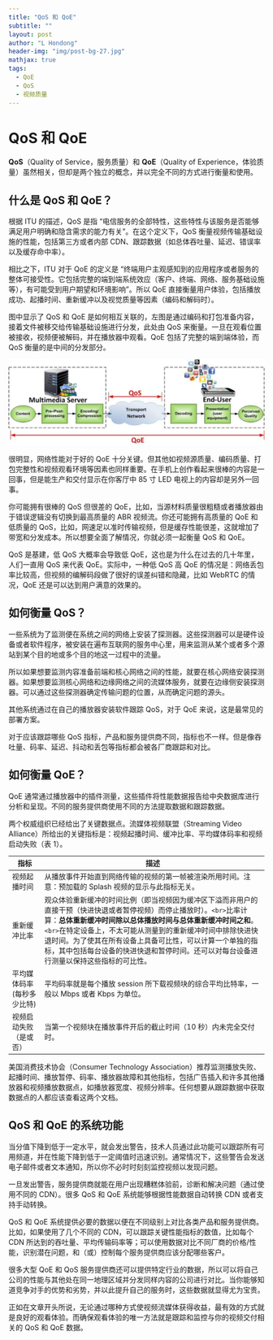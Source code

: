 ```yaml
---
title: "QoS 和 QoE"
subtitle: ""
layout: post
author: "L Hondong"
header-img: "img/post-bg-27.jpg"
mathjax: true
tags:
  - QoE 
  - QoS
  - 视频质量
---
```


# QoS 和 QoE

**QoS**（Quality of Service，服务质量）和 **QoE**（Quality of Experience，体验质量）虽然相关，但却是两个独立的概念，并以完全不同的方式进行衡量和使用。

## 什么是 QoS 和 QoE？

根据 ITU 的描述，QoS 是指 “电信服务的全部特性，这些特性与该服务是否能够满足用户明确和隐含需求的能力有关”。在这个定义下，QoS 衡量视频传输基础设施的性能，包括第三方或者内部 CDN、跟踪数据（如总体吞吐量、延迟、错误率以及缓存命中率）。

相比之下，ITU 对于 QoE 的定义是 “终端用户主观感知到的应用程序或者服务的整体可接受性。它包括完整的端到端系统效应（客户、终端、网络、服务基础设施等），有可能受到用户期望和环境影响”。所以 QoE 直接衡量用户体验，包括播放成功、起播时间、重新缓冲以及视觉质量等因素（编码和解码时）。

图中显示了 QoS 和 QoE 是如何相互关联的，左图是通过编码和打包准备内容，接着文件被移交给传输基础设施进行分发，此处由 QoS 来衡量。一旦在观看位置被接收，视频便被解码，并在播放器中观看。QoE 包括了完整的端到端体验，而 QoS 衡量的是中间的分发部分。

<div align=center><img src="/assets/QoS_QoE-2022-05-27-13-38-53.png" alt="QoS_QoE-2022-05-27-13-38-53" style="zoom:50%;" /></div>

很明显，网络性能对于好的 QoE 十分关键。但其他如视频源质量、编码质量、打包完整性和视频观看环境等因素也同样重要。在手机上创作看起来很棒的内容是一回事，但是能生产和交付显示在你客厅中 85 寸 LED 电视上的内容却是另外一回事。

你可能拥有很棒的 QoS 但很差的 QoE，比如，当源材料质量很粗糙或者播放器由于错误逻辑没有切换到最高质量的 ABR 视频流。你还可能拥有高质量的 QoE 和低质量的 QoS，比如，网速足以准时传输视频，但是缓存性能很差，这就增加了带宽和分发成本。所以想要全面了解情况，你就必须一起衡量 QoS 和 QoE。

QoS 是基建，低 QoS 大概率会导致低 QoE，这也是为什么在过去的几十年里，人们一直用 QoS 来代表 QoE。实际中，一种低 QoS 高 QoE 的情况是：网络丢包率比较高，但视频的编解码段做了很好的误差纠错和隐藏，比如 WebRTC 的情况，QoE 还是可以达到用户满意的效果的。

## 如何衡量 QoS？

一些系统为了监测便在系统之间的网络上安装了探测器。这些探测器可以是硬件设备或者软件程序，被安装在遍布互联网的服务中心里，用来监测从某个或者多个源站到某个目的地或多个目的地这一过程中的流量。

所以如果想要监测内容准备前端和核心网络之间的性能，就要在核心网络安装探测器。如果想要监测核心网络和边缘网络之间的流媒体服务，就要在边缘侧安装探测器。可以通过这些探测器确定传输问题的位置，从而确定问题的源头。

其他系统通过在自己的播放器安装软件跟踪 QoS，对于 QoE 来说，这是最常见的部署方案。

对于应该跟踪哪些 QoS 指标，产品和服务提供商不同，指标也不一样。但是像吞吐量、码率、延迟、抖动和丢包等指标都会被各厂商跟踪和对比。

## 如何衡量 QoE？

QoE 通常通过播放器中的插件测量，这些插件将性能数据报告给中央数据库进行分析和呈现。不同的服务提供商使用不同的方法提取数据和跟踪数据。

两个权威组织已经给出了关键数据点。流媒体视频联盟（Streaming Video Alliance）所给出的关键指标是：视频起播时间、缓冲比率、平均媒体码率和视频启动失败（表 1）。

| 指标                        | 描述                                                                                                                                                                                                                                                                                                                                                                                                                   |
| --------------------------- | ---------------------------------------------------------------------------------------------------------------------------------------------------------------------------------------------------------------------------------------------------------------------------------------------------------------------------------------------------------------------------------------------------------------------- |
| 视频起播时间                | 从播放事件开始直到网络传输的视频的第一帧被渲染所用时间。注意：预加载的 Splash 视频的显示与此指标无关。                                                                                                                                                                                                                                                                                                                 |
| 重新缓冲比率                | 观众体验重新缓冲的时间比例（即当视频因为缓冲区下溢而非用户的直接干预（快进快退或者暂停视频）而停止播放时）。`<br>`比率计算：**总体重新缓冲时间除以总体播放时间与总体重新缓冲时间之和**。`<br>`在特定设备上，不太可能从测量到的重新缓冲时间中排除快进快退时间。为了使其在所有设备上具备可比性，可以计算一个单独的指标，其中包括每台设备的快进快退和暂停时间。还可以对每台设备进行测量以保持这些指标的可比性。 |
| 平均媒体码率 (每秒多少比特) | 平均码率就是每个播放 session 所下载视频块的综合平均比特率，一般以 Mbps 或者 Kbps 为单位。                                                                                                                                                                                                                                                                                                                              |
| 视频启动失败（是或否）      | 当第一个视频块在播放事件开后的截止时间（10 秒）内未完全交付时。                                                                                                                                                                                                                                                                                                                                                        |

美国消费技术协会（Consumer Technology Association）推荐监测播放失败、起播时间、播放暂停、码率、播放器故障和其他指标，包括广告插入和许多其他播放器和视频播放数据点，如播放器宽度、视频分辨率。任何想要从跟踪数据中获取数据点的人都应该查看这两个文档。

## QoS 和 QoE 的系统功能

当分值下降到低于一定水平，就会发出警告，技术人员通过此功能可以跟踪所有可用频道，并在性能下降到低于一定阈值时迅速识别。通常情况下，这些警告会发送电子邮件或者文本通知，所以你不必时时刻刻监控视频以发现问题。

一旦发出警告，服务提供商就能在用户出现糟糕体验前，诊断和解决问题（通过使用不同的 CDN）。很多 QoS 和 QoE 系统能够根据性能数据自动转换 CDN 或者支持手动转换。

QoS 和 QoE 系统提供必要的数据以便在不同级别上对比各类产品和服务提供商。比如，如果使用了几个不同的 CDN，可以跟踪关键性能指标的数值，比如每个 CDN 所达到的吞吐量、平均传输码率等；可以使用数据对比不同厂商的价格/性能，识别潜在问题，和（或）控制每个服务提供商应该分配哪些客户。

很多大型 QoE 和 QoS 服务提供商还可以提供特定行业的数据，所以可以将自己公司的性能与其他处在同一地理区域并分发同样内容的公司进行对比。当你能够知道竞争对手的优势和劣势，并以此提升自己的服务时，这些数据就显得尤为宝贵。

正如在文章开头所说，无论通过哪种方式使视频流媒体获得收益，最有效的方式就是良好的观看体验。而确保观看体验的唯一方法就是跟踪和监控与你的视频交付相关的 QoS 和 QoE 数据。
